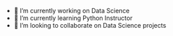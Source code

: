 
- 🔭 I’m currently working on Data Science
- 🌱 I’m currently learning Python Instructor
- 👯 I’m looking to collaborate on Data Science projects

